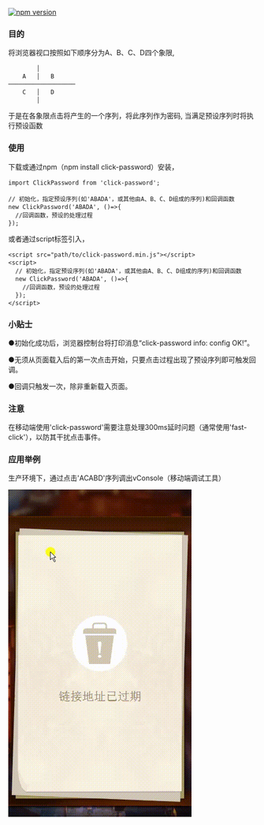 [![npm version](https://badge.fury.io/js/click-password.svg)](https://badge.fury.io/js/click-password)

### 目的
将浏览器视口按照如下顺序分为A、B、C、D四个象限,

```
        │
    A   │   B
───────────────────
    C   │   D
        │
```

于是在各象限点击将产生的一个序列，将此序列作为密码, 当满足预设序列时将执行预设函数

### 使用

下载或通过npm（npm install click-password）安装，
```
import ClickPassword from 'click-password';

// 初始化，指定预设序列(如'ABADA'，或其他由A、B、C、D组成的序列)和回调函数
new ClickPassword('ABADA', ()=>{
  //回调函数，预设的处理过程
});
```
或者通过script标签引入，
```
<script src="path/to/click-password.min.js"></script>
<script>
  // 初始化，指定预设序列(如'ABADA'，或其他由A、B、C、D组成的序列)和回调函数
  new ClickPassword('ABADA', ()=>{
    //回调函数，预设的处理过程
  });
</script>
```

### 小贴士
●初始化成功后，浏览器控制台将打印消息“click-password info: config OK!”。

●无须从页面载入后的第一次点击开始，只要点击过程出现了预设序列即可触发回调。

●回调只触发一次，除非重新载入页面。

### 注意
在移动端使用'click-password'需要注意处理300ms延时问题（通常使用'fast-click'），以防其干扰点击事件。

### 应用举例
生产环境下，通过点击'ACABD'序列调出vConsole（移动端调试工具）

![](https://raw.githubusercontent.com/congzhou09/click-password/HEAD/snapshot/trigger_vconsole.gif)